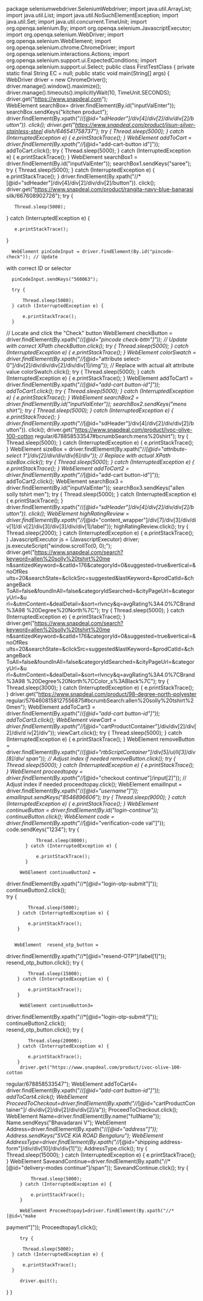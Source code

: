 package seleniumwebdriver.SeleniumWebdriver; 
import java.util.ArrayList; 
import java.util.List; 
import java.util.NoSuchElementException; 
import java.util.Set; 
import java.util.concurrent.TimeUnit; 
import org.openqa.selenium.By; 
import org.openqa.selenium.JavascriptExecutor; 
import org.openqa.selenium.WebDriver; 
import org.openqa.selenium.WebElement; 
import org.openqa.selenium.chrome.ChromeDriver; 
import org.openqa.selenium.interactions.Actions; 
import org.openqa.selenium.support.ui.ExpectedConditions; 
import org.openqa.selenium.support.ui.Select; 
public class FirstTestClass { 
private static final String EC = null; 
public static void main(String[] args) { 
WebDriver driver = new ChromeDriver(); 
driver.manage().window().maximize(); 
driver.manage().timeouts().implicitlyWait(10, TimeUnit.SECONDS); 
driver.get("https://www.snapdeal.com");   
WebElement searchBox= driver.findElement(By.id("inputValEnter")); 
searchBox.sendKeys("kitchen product"); 
driver.findElement(By.xpath("//*[@id=\"sdHeader\"]/div[4]/div[2]/div/div[2]/button")).
 click(); 
driver.get("https://www.snapdeal.com/product/jisun-silver-stainless-steel
dish/646541758737"); 
try { 
Thread.sleep(5000); 
} catch (InterruptedException e) { 
e.printStackTrace(); 
} 
WebElement addToCart = driver.findElement(By.xpath("//*[@id=\"add-cart-button
id\"]")); 
addToCart.click(); 
try { 
Thread.sleep(5000); 
} catch (InterruptedException e) { 
e.printStackTrace(); 
} 
WebElement searchBox1 = driver.findElement(By.id("inputValEnter")); 
searchBox1.sendKeys("saree"); 
try { 
Thread.sleep(5000); 
} catch (InterruptedException e) { 
e.printStackTrace(); 
} 
driver.findElement(By.xpath("//*[@id=\"sdHeader\"]/div[4]/div[2]/div/div[2]/button")).
 click(); 
driver.get("https://www.snapdeal.com/product/rangita-navy-blue-banarasi
silk/667608902726"); 
try { 
       
       Thread.sleep(5000); 
   } catch (InterruptedException e) { 
     
       e.printStackTrace(); 
   } 
       
      WebElement pinCodeInput = driver.findElement(By.id("pincode-check")); // Update 
with correct ID or selector 
    
 
       
      pinCodeInput.sendKeys("560063");  
       
      try { 
           
          Thread.sleep(5000); 
      } catch (InterruptedException e) { 
        
          e.printStackTrace(); 
      } 
 
// Locate and click the "Check" button 
WebElement checkButton = driver.findElement(By.xpath("//*[@id=\"pincode
check-bttn\"]")); // Update with correct XPath 
checkButton.click(); 
try { 
Thread.sleep(5000); 
} catch (InterruptedException e) { 
e.printStackTrace(); 
} 
WebElement colorSwatch = driver.findElement(By.xpath("//*[@id=\"attribute
select-0\"]/div[2]/div/div/div[2]/div/div[1]/img")); // Replace with actual alt attribute 
value 
colorSwatch.click(); 
try { 
Thread.sleep(5000); 
} catch (InterruptedException e) { 
e.printStackTrace(); 
} 
WebElement addToCart1 = driver.findElement(By.xpath("//*[@id=\"add-cart
button-id\"]")); 
addToCart1.click(); 
try { 
Thread.sleep(5000); 
} catch (InterruptedException e) { 
e.printStackTrace(); 
} 
WebElement searchBox2 = driver.findElement(By.id("inputValEnter")); 
searchBox2.sendKeys("mens shirt"); 
try { 
Thread.sleep(5000); 
} catch (InterruptedException e) { 
e.printStackTrace(); 
} 
driver.findElement(By.xpath("//*[@id=\"sdHeader\"]/div[4]/div[2]/div/div[2]/button")).
 click(); 
driver.get("https://www.snapdeal.com/product/ivoc-olive-100-cotton
regular/678858533547#bcrumbSearch:mens%20shirt"); 
try { 
Thread.sleep(5000); 
} catch (InterruptedException e) { 
e.printStackTrace(); 
} 
WebElement sizeBox = driver.findElement(By.xpath("//*[@id=\"attribute-select
1\"]/div[2]/div/div/div[6]/div")); // Replace with actual XPath 
sizeBox.click(); 
try { 
Thread.sleep(5000); 
} catch (InterruptedException e) { 
e.printStackTrace(); 
} 
WebElement addToCart2 = driver.findElement(By.xpath("//*[@id=\"add-cart
button-id\"]")); 
addToCart2.click(); 
WebElement searchBox3 = driver.findElement(By.id("inputValEnter")); 
searchBox3.sendKeys("allen solly tshirt men"); 
try { 
Thread.sleep(5000); 
} catch (InterruptedException e) { 
e.printStackTrace(); 
} 
driver.findElement(By.xpath("//*[@id=\"sdHeader\"]/div[4]/div[2]/div/div[2]/button")).
 click(); 
WebElement highRatingReview = 
driver.findElement(By.xpath("//*[@id=\"content_wrapper\"]/div[7]/div[3]/div/div[1]/di
 v[2]/div[3]/div[3]/div/div[1]/label")); 
highRatingReview.click(); 
try { 
Thread.sleep(2000); 
} catch (InterruptedException e) { 
e.printStackTrace(); 
} 
JavascriptExecutor js = (JavascriptExecutor) driver; 
js.executeScript("window.scrollTo(0, 0);"); 
driver.get("https://www.snapdeal.com/search?keyword=allen%20solly%20tshirt%20me
 n&santizedKeyword=&catId=176&categoryId=0&suggested=true&vertical=&noOfRes
 ults=20&searchState=&clickSrc=suggested&lastKeyword=&prodCatId=&changeBack
 ToAll=false&foundInAll=false&categoryIdSearched=&cityPageUrl=&categoryUrl=&u
 rl=&utmContent=&dealDetail=&sort=rlvncy&q=avgRating%3A4.0%7CBrand%3A98
 %20Degree%20North%7C"); 
try { 
Thread.sleep(5000); 
} catch (InterruptedException e) { 
e.printStackTrace(); 
} 
driver.get("https://www.snapdeal.com/search?keyword=allen%20solly%20tshirt%20me
 n&santizedKeyword=&catId=176&categoryId=0&suggested=true&vertical=&noOfRes
 ults=20&searchState=&clickSrc=suggested&lastKeyword=&prodCatId=&changeBack
 ToAll=false&foundInAll=false&categoryIdSearched=&cityPageUrl=&categoryUrl=&u
 rl=&utmContent=&dealDetail=&sort=rlvncy&q=avgRating%3A4.0%7CBrand%3A98
 %20Degree%20North%7CColor_s%3ABlack%7C"); 
try { 
Thread.sleep(3000); 
} catch (InterruptedException e) { 
e.printStackTrace(); 
} 
driver.get("https://www.snapdeal.com/product/98-degree-north-polyester
regular/5764608158127556875#bcrumbSearch:allen%20solly%20tshirt%20men"); 
WebElement addToCart3 = driver.findElement(By.xpath("//*[@id=\"add-cart
button-id\"]")); 
addToCart3.click(); 
WebElement viewCart = 
driver.findElement(By.xpath("//*[@id=\"cartProductContainer\"]/div/div[2]/div[2]/div/d
 iv[2]/div")); 
viewCart.click(); 
try { 
Thread.sleep(5000); 
} catch (InterruptedException e) { 
e.printStackTrace(); 
} 
WebElement removeButton = 
driver.findElement(By.xpath("//*[@id=\"rtbScriptContainer\"]/div[5]/ul/li[3]/div[8]/div/
 span")); // Adjust index if needed 
removeButton.click(); 
try { 
Thread.sleep(5000); 
} catch (InterruptedException e) { 
e.printStackTrace(); 
} 
WebElement proceedtopay = driver.findElement(By.xpath("//*[@id=\"checkout
continue\"]/input[2]")); // Adjust index if needed 
proceedtopay.click(); 
WebElement emailInput = driver.findElement(By.xpath("//*[@id=\"username\"]")); 
emailInput.sendKeys("8546896606"); 
try { 
Thread.sleep(9000); 
} catch (InterruptedException e) { 
e.printStackTrace(); 
} 
WebElement continueButton = driver.findElement(By.id("login-continue")); 
continueButton.click(); 
WebElement code = driver.findElement(By.xpath("//*[@id=\"verification-code
val\"]")); 
code.sendKeys("1234"); 
         try { 
                
               Thread.sleep(8000); 
           } catch (InterruptedException e) { 
             
               e.printStackTrace(); 
           } 
         
         WebElement continueButton2 = 
driver.findElement(By.xpath("//*[@id=\"login-otp-submit\"]")); 
       continueButton2.click();      
       try { 
            
            Thread.sleep(5000); 
        } catch (InterruptedException e) { 
          
            e.printStackTrace(); 
        } 
 
 
       WebElement  resend_otp_button = 
driver.findElement(By.xpath("//*[@id=\"resend-OTP\"]/label[1]")); 
          resend_otp_button.click(); 
        try { 
             
            Thread.sleep(15000); 
        } catch (InterruptedException e) { 
          
            e.printStackTrace(); 
        } 
           
         WebElement continueButton3= 
driver.findElement(By.xpath("//*[@id=\"login-otp-submit\"]")); 
         continueButton2.click();     
         resend_otp_button.click(); 
      try { 
          
            Thread.sleep(20000); 
        } catch (InterruptedException e) { 
          
            e.printStackTrace(); 
        } 
         driver.get("https://www.snapdeal.com/product/ivoc-olive-100-cotton
regular/678858533547"); 
         WebElement addToCart4= driver.findElement(By.xpath("//*[@id=\"add-cart
button-id\"]")); 
addToCart4.click(); 
WebElement 
ProceedToCheckout=driver.findElement(By.xpath("//*[@id=\"cartProductContainer\"]/
 div/div[2]/div[2]/div/div[2]/a")); 
ProceedToCheckout.click(); 
WebElement Name=driver.findElement(By.name("fullName")); 
Name.sendKeys("Bhavadarani V"); 
WebElement Address=driver.findElement(By.xpath("//*[@id=\"address\"]")); 
Address.sendKeys("SVCE KIA ROAD Bengaluru"); 
WebElement AddressType=driver.findElement(By.xpath("//*[@id=\"shipping
address-form\"]/div/div[10]/div/div[1]")); 
AddressType.click(); 
try { 
Thread.sleep(15000); 
} catch (InterruptedException e) { 
e.printStackTrace(); 
} 
WebElement 
SaveandContinue=driver.findElement(By.xpath("//*[@id=\"delivery-modes
continue\"]/span")); 
SaveandContinue.click(); 
         try { 
            
             Thread.sleep(5000); 
         } catch (InterruptedException e) { 
           
             e.printStackTrace(); 
         } 
          
         WebElement Proceedtopay1=driver.findElement(By.xpath("//*[@id=\"make
payment\"]")); 
         Proceedtopay1.click(); 
          
         try { 
              
          Thread.sleep(5000); 
      } catch (InterruptedException e) { 
        
          e.printStackTrace(); 
      } 
          
         driver.quit(); 
 } 
}
